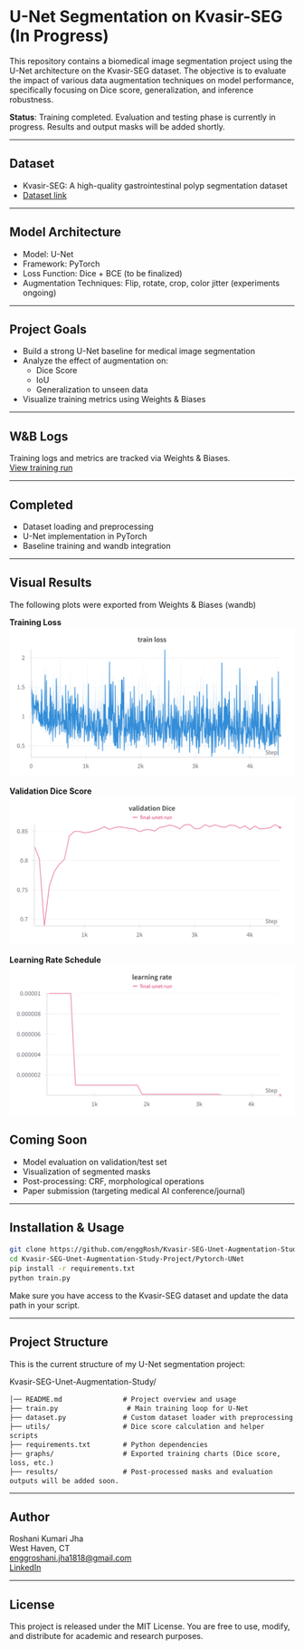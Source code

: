 
# U-Net Segmentation on Kvasir-SEG (In Progress)

This repository contains a biomedical image segmentation project using the U-Net architecture on the Kvasir-SEG dataset. The objective is to evaluate the impact of various data augmentation techniques on model performance, specifically focusing on Dice score, generalization, and inference robustness.

**Status**: Training completed. Evaluation and testing phase is currently in progress. Results and output masks will be added shortly.

---

## Dataset

- Kvasir-SEG: A high-quality gastrointestinal polyp segmentation dataset  
- [Dataset link](https://datasets.simula.no/kvasir-seg/)

---

## Model Architecture

- Model: U-Net  
- Framework: PyTorch  
- Loss Function: Dice + BCE (to be finalized)  
- Augmentation Techniques: Flip, rotate, crop, color jitter (experiments ongoing)

---

## Project Goals

- Build a strong U-Net baseline for medical image segmentation  
- Analyze the effect of augmentation on:
  - Dice Score
  - IoU
  - Generalization to unseen data  
- Visualize training metrics using Weights & Biases

---

## W&B Logs

Training logs and metrics are tracked via Weights & Biases.  
[View training run](https://wandb.ai/enggroshani-jha1818-university-of-new-haven/U-Net/runs/o1eo40l2?nw=nwuserenggroshanijha1818)

---

## Completed

- Dataset loading and preprocessing  
- U-Net implementation in PyTorch  
- Baseline training and wandb integration

---

## Visual Results

The following plots were exported from Weights & Biases (wandb)

**Training Loss**
![Train Loss](Pytorch-UNet/graphs/train_loss.png)

**Validation Dice Score**
![Validation Dice](Pytorch-UNet/graphs/Val_Dice_Score.png)

**Learning Rate Schedule**
![Learning Rate](Pytorch-UNet/graphs/learning_rate.png)

## Coming Soon

- Model evaluation on validation/test set  
- Visualization of segmented masks  
- Post-processing: CRF, morphological operations  
- Paper submission (targeting medical AI conference/journal)

---

## Installation & Usage

```bash
git clone https://github.com/enggRosh/Kvasir-SEG-Unet-Augmentation-Study-Project.git
cd Kvasir-SEG-Unet-Augmentation-Study-Project/Pytorch-UNet
pip install -r requirements.txt
python train.py

```

Make sure you have access to the Kvasir-SEG dataset and update the data path in your script.

---

## Project Structure

This is the current structure of my U-Net segmentation project:

Kvasir-SEG-Unet-Augmentation-Study/
```
│── README.md               # Project overview and usage
├── train.py                 # Main training loop for U-Net
├── dataset.py              # Custom dataset loader with preprocessing
├── utils/                  # Dice score calculation and helper scripts
├── requirements.txt        # Python dependencies
├── graphs/                 # Exported training charts (Dice score, loss, etc.)
├── results/                # Post-processed masks and evaluation outputs will be added soon.

```
---

## Author

Roshani Kumari Jha  
West Haven, CT  
enggroshani.jha1818@gmail.com  
[LinkedIn](https://www.linkedin.com/in/enggroshani-jha/)

---

## License

This project is released under the MIT License. You are free to use, modify, and distribute for academic and research purposes.
